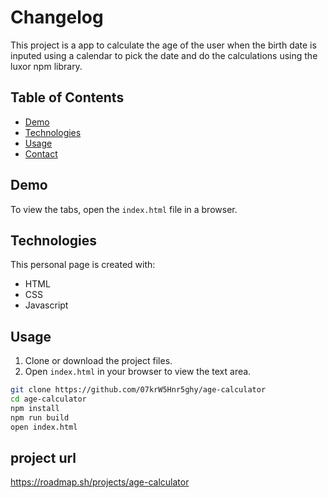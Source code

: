 # Changelog

This project is a app to calculate the age of the user when the birth date is inputed using a
calendar to pick the date and do the calculations using the luxor npm library.

## Table of Contents

- [Demo](#demo)
- [Technologies](#technologies)
- [Usage](#usage)
- [Contact](#contact)

## Demo

To view the tabs, open the `index.html` file in a browser.

## Technologies

This personal page is created with:

- HTML
- CSS
- Javascript

## Usage

1. Clone or download the project files.
2. Open `index.html` in your browser to view the text area.

```bash
git clone https://github.com/07krW5Hnr5ghy/age-calculator
cd age-calculator
npm install
npm run build
open index.html
```

## project url

https://roadmap.sh/projects/age-calculator
